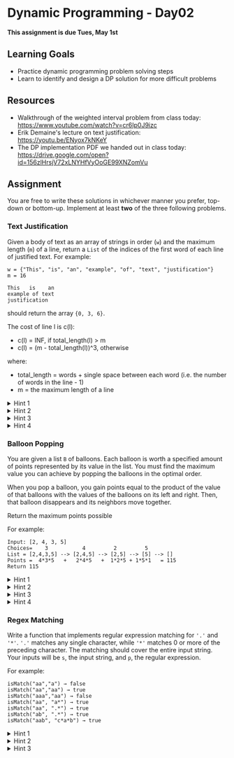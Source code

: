 # Dynamic Programming - Day02

**This assignment is due Tues, May 1st**

## Learning Goals
- Practice dynamic programming problem solving steps
- Learn to identify and design a DP solution for more difficult problems

## Resources

- Walkthrough of the weighted interval problem from class today: https://www.youtube.com/watch?v=cr6Ip0J9izc
- Erik Demaine's lecture on text justification: https://youtu.be/ENyox7kNKeY
- The DP implementation PDF we handed out in class today: https://drive.google.com/open?id=156zlHrsjV72xLNYHfVyOoGE99XNZomVu

## Assignment

You are free to write these solutions in whichever manner you prefer, top-down or bottom-up. Implement at least **two** of the three following problems.

### Text Justification

Given a body of text as an array of strings in order (`w`) and the maximum length (`m`) of a line, return a `List` of the indices of the first word of each line of justified text.  For example:

```
w = {"This", "is", "an", "example", "of", "text", "justification"}
m = 16

This   is    an
example of text
justification
```

should return the array `{0, 3, 6}`.

The cost of line l is c(l):
* c(l) = INF, if total_length(l) > m
* c(l) = (m - total_length(l))^3, otherwise

where:
* total_length = words + single space between each word (i.e. the number of words in the line - 1)
* m = the maximum length of a line

<details>
  <summary>Hint 1</summary>
  For your subproblem definition, use suffixes: `w[i:]`
</details>


<details>
  <summary>Hint 2</summary>
  Where does the first line break go?
</details>

<details>
  <summary>Hint 3</summary>
  Your subproblem definition will contain the minimum cost for a suffix of words. However, your function needs to return where the line breaks go (not the minimum cost achieved with those line breaks).
</details>

<details>
  <summary>Hint 4</summary>
  Keep an array separate from your `DP` memo, `nextBreak`, where `nextBreak[i]` represents the optimal place to put the next line break, if there is a line break before `w[i]`.
</details>

### Balloon Popping
You are given a list `B` of balloons. Each balloon is worth a specified amount of points represented by its value in the list. You must find the maximum value you can achieve by popping the balloons in the optimal order.

When you pop a balloon, you gain points equal to the product of the value of that balloons with the values of the balloons on its left and right. Then, that balloon disappears and its neighbors move together.

Return the maximum points possible

For example:
```
Input: [2, 4, 3, 5]
Choices=    3           4         2         5
List = [2,4,3,5] --> [2,4,5] --> [2,5] --> [5] --> []
Points =  4*3*5   +   2*4*5   +  1*2*5 + 1*5*1   = 115
Return 115
```

<details>
  <summary>Hint 1</summary>
  For your guess, think about it what the *last* balloon you want to pop is.
</details>

<details>
  <summary>Hint 2</summary>
  Use subarrays as your subproblem. That is, `DP[i, j]` is the max value obtained by popping `B[i:j]` (our solution did this where both bounds are inclusive). In this case, if `i > j`, then `DP[i][j] = 0`
</details>

<details>
  <summary>Hint 3</summary>
  If `k` is the index of your choice for the last balloon top pop, `i<=k<=j`, you obtain value `B[i-1] * D[k] * B[j + 1]`. This is because `B[k]` is the last balloon in the subarray we pop, so all balloons on its left and right in the bounds `[i, j]` are gone, so the values you multiply by are at `i-1` and `j+1`
</details>

<details>
  <summary>Hint 4</summary>
  Your given problem becomes a subproblem in hint 2 if you pad the outside with 1s.
</details>


### Regex Matching
Write a function that implements regular expression matching for `'.'` and `'*'`. `'.'` matches any single character, while `'*'` matches 0 or more of the preceding character. The matching should cover the entire input string. Your inputs will be `s`, the input string, and `p`, the regular expression.

For example:

```
isMatch("aa","a") → false
isMatch("aa","aa") → true
isMatch("aaa","aa") → false
isMatch("aa", "a*") → true
isMatch("aa", ".*") → true
isMatch("ab", ".*") → true
isMatch("aab", "c*a*b") → true
```

<details>
  <summary>Hint 1</summary>
  Think about edit distance from the last homework
</details>

<details>
  <summary>Hint 2</summary>
  Try drawing out a 2D matrix (like in edit distance) with its axes being indexes into the string and the regex.
</details>

<details>
  <summary>Hint 3</summary>
  For your subproblem, think about: "Does `s[:i]`` match `p[:j]`?" What if `p[j]` is a `.`? What if its a `*`?
</details>
